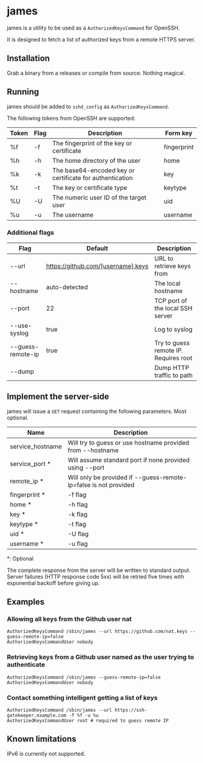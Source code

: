 # james

james is a utility to be used as a `AuthorizedKeysCommand` for OpenSSH.

It is designed to fetch a list of authorized keys from a remote HTTPS
server.

## Installation

Grab a binary from a releases or compile from source. Nothing magical.

## Running

james should be added to `sshd_config` as `AuthorizedKeysCommand`.

The following tokens from OpenSSH are supported:

| Token | Flag | Description                                              | Form key    |
|-------|------|----------------------------------------------------------|-------------|
| %f    | -f   | The fingerprint of the key or certificate                | fingerprint |
| %h    | -h   | The home directory of the user                           | home        |
| %k    | -k   | The base64-encoded key or certificate for authentication | key         |
| %t    | -t   | The key or certificate type                              | keytype     |
| %U    | -U   | The numeric user ID of the target user                   | uid         |
| %u    | -u   | The username                                             | username    |

### Additional flags

| Flag              | Default                            | Description                           |
|-------------------|------------------------------------|---------------------------------------|
| --url             | https://github.com/[username].keys | URL to retrieve keys from             |
| --hostname        | auto-detected                      | The local hostname                    |
| --port            | 22                                 | TCP port of the local SSH server      |
| --use-syslog      | true                               | Log to syslog                         |
| --guess-remote-ip | true                               | Try to guess remote IP. Requires root |
| --dump <path>     |                                    | Dump HTTP traffic to path             |

## Implement the server-side

james will issue a `GET` request containing the following parameters.
Most optional.

| Name             | Description                                                      |
|------------------|------------------------------------------------------------------|
| service_hostname | Will try to guess or use hostname provided from --hostname       |
| service_port *   | Will assume standard port if none provided using --port          |
| remote_ip *      | Will only be provided if --guess-remote-ip=false is not provided |
| fingerprint *    | -f flag                                                          |
| home *           | -h flag                                                          |
| key *            | -k flag                                                          |
| keytype *        | -t flag                                                          |
| uid *            | -U flag                                                          |
| username *       | -u flag                                                          |

*: Optional

The complete response from the server will be written to standard
output. Server failures (HTTP response code 5xx) will be retried
five times with exponential backoff before giving up.

## Examples

### Allowing all keys from the Github user nat

```
AuthorizedKeysCommand /sbin/james --url https://github.com/nat.keys --guess-remote-ip=false
AuthorizedKeysCommandUser nobody
```

### Retrieving keys from a Github user named as the user trying to authenticate

```
AuthorizedKeysCommand /sbin/james --guess-remote-ip=false
AuthorizedKeysCommandUser nobody
```

### Contact something intelligent getting a list of keys

```
AuthorizedKeysCommand /sbin/james --url https://ssh-gatekeeper.example.com -f %f -u %u
AuthorizedKeysCommandUser root # required to guess remote IP
```

## Known limitations

IPv6 is currently not supported.
